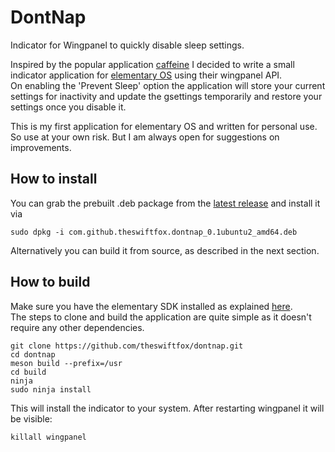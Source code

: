 # DontNap
Indicator for Wingpanel to quickly disable sleep settings.  

Inspired by the popular application [caffeine](https://launchpad.net/caffeine) I decided to write a small indicator application for [elementary OS](https://elementary.io/) using their wingpanel API.  
On enabling the 'Prevent Sleep' option the application will store your current settings for inactivity and update the gsettings temporarily and restore your settings once you disable it.  

This is my first application for elementary OS and written for personal use. So use at your own risk. But I am always open for suggestions on improvements.  

## How to install  
You can grab the prebuilt .deb package from the [latest release](https://github.com/theswiftfox/dontnap/releases/latest) and install it via 
```
sudo dpkg -i com.github.theswiftfox.dontnap_0.1ubuntu2_amd64.deb
```
Alternatively you can build it from source, as described in the next section.

## How to build  
Make sure you have the elementary SDK installed as explained [here](https://elementary.io/de/docs/code/getting-started#developer-sdk).  
The steps to clone and build the application are quite simple as it doesn't require any other dependencies.  
```
git clone https://github.com/theswiftfox/dontnap.git
cd dontnap
meson build --prefix=/usr
cd build
ninja
sudo ninja install
```
This will install the indicator to your system. After restarting wingpanel it will be visible:  
```
killall wingpanel
```  

